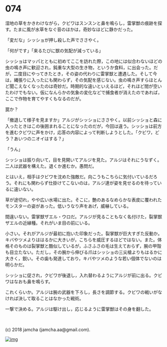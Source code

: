 # 074

湿地の草をかきわけながら，クビワはスンスンと鼻を鳴らし，雷掌獣の痕跡を探す。たまに風が水草をなぐ音のほかは，奇妙なほどに静かだった。  

「変だな」シッショが押し殺した声でささやく。  

「何がです」「来るたびに獣の気配が減っている」  

シッショはマッパとともに初めてここを訪れた際，この地には似合わないほどの虫の鳴き声に歓迎され，鈍重な大型の生き物，というか食料，に出会った。だが，二度目にやってきたとき，その姿の代わりに雷掌獣と遭遇した。そして今は，縄張りに入ったにも関わらず，その気配を感じない。虫の鳴き声すらほとんど聞こえなくなったのは奇妙だ。時期的な違いといえるほど，それほど間が空いたわけでもない。仮になんらかの気象の変化などで捕食者が消えたのであれば，ここで作物を育てやすくもなるのだが。  

罠か？  

「撤退して様子を見ますか」アルジがシッショにささやく。以前シッショと森に入ったときはこの後囲まれることになったのだが，今回は違う。シッショは前方を進むクビワに声をかけ，応答の内容によって判断しようとした。「クビワ，どう？あいつのニオイはする？」  

「うん」  

シッショは振り向いて，目を見開いてアルジを見た。アルジはそれにうなずく。二人は武器を構えた。退くか進むか。愚問だ。  

とはいえ，相手はクビワを沈めた強敵だ。向こうもこちらに気付いているだろう。それにも関わらず仕掛けてこないのは，アルジ達が姿を見せるのを待っているに違いない。  

草が途切れ，やや広い水場に出た。そこに，艶のあるなめらかな表皮に覆われたモンスターの姿があった。低いうなり声をあげ，威嚇している。  

間違いない。雷掌獣ザエル・ウロだ。アルジが見ることもなく名付けた，裂掌獣ザエルの近縁種。それがいま目の前にいる。  

小さい。それがアルジが最初に抱いた印象だった。裂掌獣が巨大すぎた反動か。キバやツメよりははるかに大きいが，こちらを威圧するほどではない。また。体格そのものは裂掌獣と酷似しているが，ふさふさの毛は生えておらず，腕の甲殻も目立たない。ただし，その腕から伸びる爪はシッショの三尖槍よりもはるかに大きく，鋭い。その歯も発達しており，キバやツメのような若い個体でないのは明らかだ。  

シッショに促され，クビワが後退し，入れ替わるようにアルジが前に出る。クビワはなおも鼻を鳴らす。  

これくらいか。アルジは腕の武器を下ろし，長さを調節する。クビワの戦いがなければ決して取ることはなかった戦術。  

一撃で決める。アルジは駆け出し，応じるように雷掌獣はその身を翻した。  

<br>  
<br>  
(c) 2018 jamcha (jamcha.aa@gmail.com).  

[![img](http://i.creativecommons.org/l/by-nc-sa/4.0/88x31.png)](http://creativecommons.org/licenses/by-nc-sa/4.0/deed)